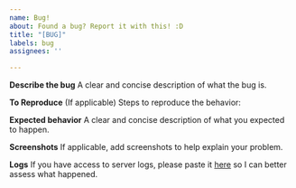 ```yaml
---
name: Bug!
about: Found a bug? Report it with this! :D
title: "[BUG]"
labels: bug
assignees: ''

---
```


**Describe the bug**
A clear and concise description of what the bug is.

**To Reproduce**
(If applicable)
Steps to reproduce the behavior:

**Expected behavior**
A clear and concise description of what you expected to happen.

**Screenshots**
If applicable, add screenshots to help explain your problem.

**Logs**
If you have access to server logs, please paste it [here](https://paste.denizenscript.com/New/Log) so I can better assess what happened.
